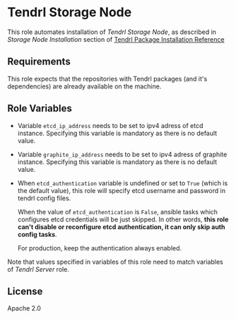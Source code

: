 Tendrl Storage Node
===================

This role automates installation of *Tendrl Storage Node*, as described in
*Storage Node Installation* section of [Tendrl Package Installation
Reference](https://github.com/Tendrl/documentation/wiki/Tendrl-Package-Installation-Reference)

Requirements
------------

This role expects that the repositories with Tendrl packages (and it's
dependencies) are already available on the machine.

Role Variables
--------------

 *  Variable `etcd_ip_address` needs to be set to ipv4 adress of etcd instance.
    Specifying this variable is mandatory as there is no default value.

 *  Variable `graphite_ip_address` needs to be set to ipv4 adress of graphite
    instance. Specifying this variable is mandatory as there is no default
    value.

 *  When `etcd_authentication` variable is undefined or set to `True` (which is
    the default value), this role will specify etcd username and password in
    tendrl config files.

    When the value of `etcd_authentication` is `False`, ansible tasks which
    configures etcd credentials will be just skipped.
    In other words, **this role can't disable or reconfigure etcd
    authentication, it can only skip auth config tasks**.

    For production, keep the authentication always enabled.

Note that values specified in variables of this role need to match variables
of *Tendrl Server* role.

License
-------

Apache 2.0
